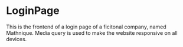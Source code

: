 # LoginPage
This is the frontend of a login page of a ficitonal company, named Mathnique. Media query is used to make the website responsive on all devices.
